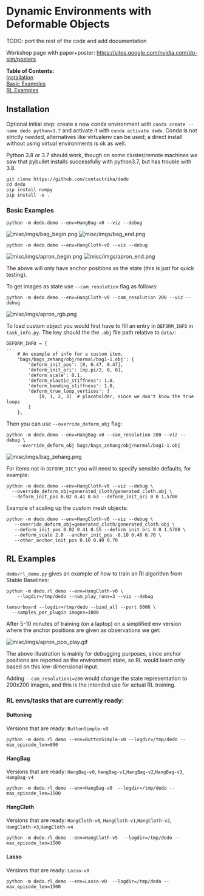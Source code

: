 # Dynamic Environments with Deformable Objects

TODO: port the rest of the code and add documentation

Workshop page with paper+poster: https://sites.google.com/nvidia.com/do-sim/posters


**Table of Contents:**<br />
[Installation](#install)<br />
[Basic Examples](#examples)<br />
[RL Examples](#rl)<br />

<a name="install"></a>
## Installation

Optional initial step: create a new conda environment with
`conda create --name dedo python=3.7` and activate it with
`conda activate dedo`. 
Conda is not strictly needed, alternatives like virtualenv can be used;
a direct install without using virtual environments is ok as well.

Python 3.8 or 3.7 should work, though on some cluster/remote machines we saw
that pybullet installs successfully with python3.7, but has trouble with 3.8.


```
git clone https://github.com/contactrika/dedo
cd dedo
pip install numpy
pip install -e .
```

<a name="examples"></a>
### Basic Examples

```
python -m dedo.demo --env=HangBag-v0 --viz --debug
```

![misc/imgs/bag_begin.png](misc/imgs/bag_begin.png)
![misc/imgs/bag_end.png](misc/imgs/bag_end.png)

```
python -m dedo.demo --env=HangCloth-v0 --viz --debug
```

![misc/imgs/apron_begin.png](misc/imgs/apron_begin.png)
![misc/imgs/apron_end.png](misc/imgs/apron_end.png)


The above will only have anchor positions as the state (this is just for quick
testing). 

To get images as state use `--cam_resolution` flag as follows:

```
python -m dedo.demo --env=HangCloth-v0 --cam_resolution 200 --viz --debug
```

![misc/imgs/apron_rgb.png](misc/imgs/apron_rgb.png)

To load custom object you would first have to fill an entry in `DEFORM_INFO` in 
`task_info.py`. The key should the the `.obj` file path relative to `data/`:

```
DEFORM_INFO = {
...
    # An example of info for a custom item.
    'bags/bags_zehang/obj/normal/bag1-1.obj': {
        'deform_init_pos': [0, 0.47, 0.47],
        'deform_init_ori': [np.pi/2, 0, 0],
        'deform_scale': 0.1,
        'deform_elastic_stiffness': 1.0,
        'deform_bending_stiffness': 1.0,
        'deform_true_loop_vertices': [
            [0, 1, 2, 3]  # placeholder, since we don't know the true loops
        ]
    },
```

Then you can use `--override_deform_obj` flag:

```
python -m dedo.demo --env=HangBag-v0 --cam_resolution 200 --viz --debug \
    --override_deform_obj bags/bags_zehang/obj/normal/bag1-1.obj
```

![misc/imgs/bag_zehang.png](misc/imgs/bag_zehang.png)


For items not in `DEFORM_DICT` you will need to specify sensible defaults,
for example:

```
python -m dedo.demo --env=HangCloth-v0 --viz --debug \
  --override_deform_obj=generated_cloth/generated_cloth.obj \
  --deform_init_pos 0.02 0.41 0.63 --deform_init_ori 0 0 1.5708
```

Example of scaling up the custom mesh objects:
```
python -m dedo.demo --env=HangCloth-v0 --viz --debug \
   --override_deform_obj=generated_cloth/generated_cloth.obj \
   --deform_init_pos 0.02 0.41 0.55 --deform_init_ori 0 0 1.5708 \
   --deform_scale 2.0 --anchor_init_pos -0.10 0.40 0.70 \
   --other_anchor_init_pos 0.10 0.40 0.70
```

<a name="rl"></a>
## RL Examples

`dedo/rl_demo.py` gives an example of how to train an Rl
algorithm from Stable Baselines:

```
python -m dedo.rl_demo --env=HangCloth-v0 \
    --logdir=/tmp/dedo --num_play_runs=3 --viz --debug

tensorboard --logdir=/tmp/dedo --bind_all --port 6006 \
  --samples_per_plugin images=1000
```

After 5-10 minutes of training (on a laptop) on a simplified
env version where the anchor positions are given as
observations we get:

![misc/imgs/apron_ppo_play.gif](misc/imgs/apron_ppo_play.gif)

The above illustration is mainly for debugging purposes, since anchor positions
are reported as the environment state, so RL would learn only based on this
low-dimensional input.

Adding `--cam_resolutioni=200` would change the state representation to
200x200 images, and this is the intended use for actual RL training.


### RL envs/tasks that are currently ready:

#### Buttoning

Versions that are ready: `ButtonSimple-v0` 

```
python -m dedo.rl_demo --env=ButtonSimple-v0 --logdir=/tmp/dedo --max_episode_len=800
```

#### HangBag

Versions that are ready: `HangBag-v0`, `HangBag-v1`,`HangBag-v2`,`HangBag-v3`,
`HangBag-v4`

```
python -m dedo.rl_demo --env=HangBag-v0  --logdir=/tmp/dedo --max_episode_len=1500
```

#### HangCloth
Versions that are ready: `HangCloth-v0`, `HangCloth-v1`,`HangCloth-v2`,
`HangCloth-v3`,`HangCloth-v4`

```
python -m dedo.rl_demo --env=HangCloth-v5  --logdir=/tmp/dedo --max_episode_len=1500
```

#### Lasso
Versions that are ready: `Lasso-v0`

```
python -m dedo.rl_demo --env=Lasso-v0  --logdir=/tmp/dedo --max_episode_len=1500
```
